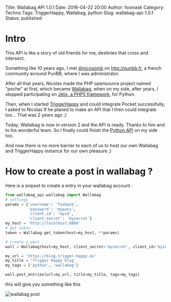 Title: Wallabag API 1.0.1
Date: 2016-04-22 20:00
Author: foxmask
Category: Techno
Tags: TriggerHappy, Wallabag, python
Slug: wallabag-api-1.0.1
Status: published

# Intro

This API is like a story of old friends for me, destinies that cross and intersect.

Something like 10 years ago, I met [@nicosomb](https://twitter.com/nicosomb) on http://punbb.fr, a french community arround PunBB, 
where I was administrator.

After all that years, Nicolas made the PHP opensource project named "poche" at first, which became [Wallabag](https://www.wallabag.org/), 
when on my side, after years, I stopped participating on [Jelix, a PHP5 framework](http://jelix.org), for Python.

Then, when I started [TriggerHappy](https://blog.trigger-happy.eu/) and could integrate Pocket successfully,
I asked to Nicolas If he planed to make an API that I then could integrate too... That was 2 years ago ;)

Today, Wallabag is now in version 2 and the API is ready. Thanks to him and to his wonderful team. 
So I finally could finish the [Python API](https://github.com/foxmask/wallabag_api) on my side too.

And now there is no more barrier to each of us to host our own Wallabag and TriggerHappy instance for our own pleasure ;)

# How to create a post in wallabag ?

Here is a snipset to create a entry in your wallabag account :

```python
from wallabag_api.wallabag import Wallabag
# settings
params = {'username': 'foxmask',
          'password': 'mypass',
          'client_id': 'myid',
          'client_secret': 'mysecret'}
my_host = 'http://localhost:8080'
# get token
token = Wallabag.get_token(host=my_host, **params)

# create a post
wall = Wallabag(host=my_host, client_secret='mysecret', client_id='myid', token=token)

my_url = 'https://blog.trigger-happy.eu'
my_title = 'Trigger Happy blog'
my_tags = ['python', 'wallabag']

wall.post_entries(url=my_url, title=my_title, tags=my_tags)
```

this will give you something like this 

![wallabag post](https://raw.githubusercontent.com/foxmask/wallabag_api/master/wallabag.png)

